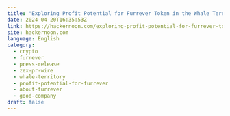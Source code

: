 ```yaml
---
title: "Exploring Profit Potential for Furrever Token in the Whale Territory"
date: 2024-04-20T16:35:53Z
link: https://hackernoon.com/exploring-profit-potential-for-furrever-token-in-the-whale-territory?source=rss&utm_medium=RSS&utm_source=news.12bit.vn
site: hackernoon.com
language: English
category:
  - crypto
  - furrever
  - press-release
  - zex-pr-wire
  - whale-territory
  - profit-potential-for-furrever
  - about-furrever
  - good-company
draft: false
---
```

